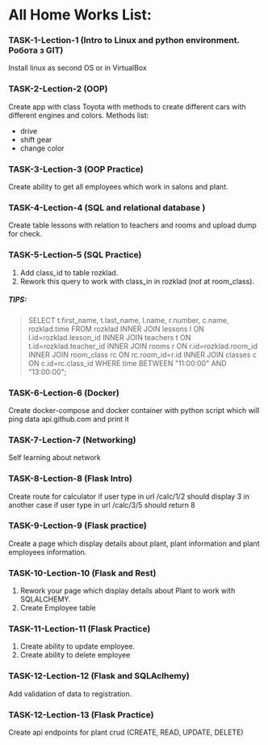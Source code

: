 # All Home Works List:

### TASK-1-Lection-1 (Intro to Linux and python environment. Робота з GIT)
Install linux as second OS or in VirtualBox

### TASK-2-Lection-2 (OOP)
Create app with class Toyota with methods to create different cars with different engines and colors.
Methods list:
* drive
* shift gear
* change color

### TASK-3-Lection-3 (OOP Practice)
Create ability to get all employees which work in salons and plant.

### TASK-4-Lection-4 (SQL and relational database )
Create table lessons with relation to teachers and rooms and upload dump for check.

### TASK-5-Leсtion-5 (SQL Practice)
1) Add class_id to table rozklad.
2) Rework this query to work with class_in in rozklad (not at room_class).

##### TIPS:
> SELECT t.first_name, t.last_name, l.name, r.number, c.name, rozklad.time FROM rozklad INNER JOIN lessons l ON l.id=rozklad.lesson_id INNER JOIN teachers t ON t.id=rozklad.teacher_id INNER JOIN rooms r ON r.id=rozklad.room_id INNER JOIN room_class rc ON rc.room_id=r.id INNER JOIN classes c ON c.id=rc.class_id WHERE time BETWEEN "11:00:00" AND "13:00:00";

### TASK-6-Leсtion-6 (Docker)
Create docker-compose and docker container with python script which will ping data api.github.com and print it

### TASK-7-Leсtion-7 (Networking)
Self learning about network

### TASK-8-Leсtion-8 (Flask Intro)
Create route for calculator if user type in url /calc/1/2 should display 3 in another case if user type in url /calc/3/5 should return 8

### TASK-9-Leсtion-9 (Flask practice)
Create a page which display details about plant, plant information and plant employees information.

### TASK-10-Leсtion-10 (Flask and Rest)
1. Rework your page which display details about Plant to work with SQLALCHEMY.
2. Create Employee table

### TASK-11-Leсtion-11 (Flask Practice)
1. Create ability to update employee.
2. Create ability to delete employee

### TASK-12-Leсtion-12 (Flask and SQLAclhemy)
Add validation of data to registration.

### TASK-12-Leсtion-13 (Flask Practice)
Create api endpoints for plant crud (CREATE, READ, UPDATE, DELETE)